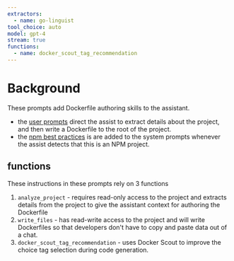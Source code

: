 ```yaml
---
extractors:
  - name: go-linguist
tool_choice: auto
model: gpt-4
stream: true
functions:
  - name: docker_scout_tag_recommendation
---
```


# Background

These prompts add Dockerfile authoring skills to the assistant.

* the [user prompts](100_user_prompt.md) direct the assist to extract details about the project, and then write a Dockerfile to the root of the project.
* the [npm best practices](npm-best-practices.md) is are added to the system prompts whenever the assist detects that this is an NPM project.

## functions

These instructions in these prompts rely on 3 functions

1. `analyze_project` - requires read-only access to the project and extracts details from the project to give the assistant context for authoring the Dockerfile
2. `write_files` - has read-write access to the project and will write Dockerfiles so that developers don't have to copy and paste data out of a chat.
3. `docker_scout_tag_recommendation` - uses Docker Scout to improve the choice tag selection during code generation.
